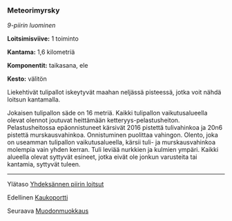 ### Meteorimyrsky

*9-piirin luominen*

**Loitsimisviive:** 1 toiminto

**Kantama:** 1,6 kilometriä

**Komponentit:** taikasana, ele

**Kesto:** välitön

Liekehtivät tulipallot iskeytyvät maahan neljässä pisteessä, jotka voit nähdä loitsun kantamalla.

Jokaisen tulipallon säde on 16 metriä. Kaikki tulipallon vaikutusalueella olevat olennot joutuvat heittämään ketteryys-pelastusheiton. Pelastusheitossa epäonnistuneet kärsivät 2016 pistettä tulivahinkoa ja 20n6 pistettä murskausvahinkoa. Onnistuminen puolittaa vahingon. Olento, joka on useamman tulipallon vaikutusalueella, kärsii tuli- ja murskausvahinkoa molempia vain yhden kerran. Tuli leviää nurkkien ja kulmien ympäri. Kaikki alueella olevat syttyvät esineet, jotka eivät ole jonkun varusteita tai kantamia, syttyvät tuleen.

---

Ylätaso [Yhdeksännen piirin loitsut](9_piirin_loitsut)

Edellinen [Kaukoportti](Kaukoportti)

Seuraava [Muodonmuokkaus](Muodonmuokkaus)

